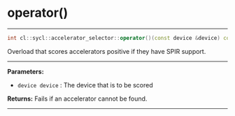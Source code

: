 # operator()

---

```cpp
int cl::sycl::accelerator_selector::operator()(const device &device) const override
```


Overload that scores accelerators positive if they have SPIR support. 


---
**Parameters:**

 - `device device`
: The device that is to be scored 

**Returns:** Fails if an accelerator cannot be found. 

---

